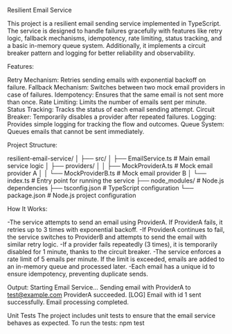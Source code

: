 Resilient Email Service

This project is a resilient email sending service implemented in TypeScript. The service is designed to handle failures gracefully with features like retry logic, fallback mechanisms, idempotency, rate limiting, status tracking, and a basic in-memory queue system. Additionally, it implements a circuit breaker pattern and logging for better reliability and observability.

Features:

Retry Mechanism: Retries sending emails with exponential backoff on failure.
Fallback Mechanism: Switches between two mock email providers in case of failures.
Idempotency: Ensures that the same email is not sent more than once.
Rate Limiting: Limits the number of emails sent per minute.
Status Tracking: Tracks the status of each email sending attempt.
Circuit Breaker: Temporarily disables a provider after repeated failures.
Logging: Provides simple logging for tracking the flow and outcomes.
Queue System: Queues emails that cannot be sent immediately.

Project Structure:

resilient-email-service/
│
├── src/
│   ├── EmailService.ts         # Main email service logic
│   ├── providers/
│   │   ├── MockProviderA.ts     # Mock email provider A
│   │   └── MockProviderB.ts     # Mock email provider B
│   └── index.ts                # Entry point for running the service
├── node_modules/               # Node.js dependencies
├── tsconfig.json               # TypeScript configuration
└── package.json                # Node.js project configuration


How It Works:

-The service attempts to send an email using ProviderA. If ProviderA fails, it retries up to 3 times with exponential backoff.
-If ProviderA continues to fail, the service switches to ProviderB and attempts to send the email with similar retry logic.
-If a provider fails repeatedly (3 times), it is temporarily disabled for 1 minute, thanks to the circuit breaker.
-The service enforces a rate limit of 5 emails per minute. If the limit is exceeded, emails are added to an in-memory queue and processed later.
-Each email has a unique id to ensure idempotency, preventing duplicate sends.

Output:
Starting Email Service...
Sending email with ProviderA to test@example.com
ProviderA succeeded.
[LOG] Email with id 1 sent successfully.
Email processing completed.

Unit Tests
The project includes unit tests to ensure that the email service behaves as expected. To run the tests:
npm test
